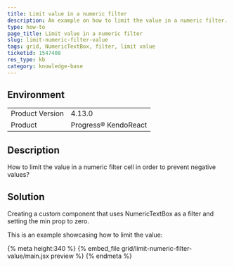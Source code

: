 ```yaml
---
title: Limit value in a numeric filter
description: An example on how to limit the value in a numeric filter.
type: how-to
page_title: Limit value in a numeric filter
slug: limit-numeric-filter-value
tags: grid, NumericTextBox, filter, limit value
ticketid: 1547408
res_type: kb
category: knowledge-base
---
```


## Environment
<table>
    <tbody>
	    <tr>
	    	<td>Product Version</td>
	    	<td>4.13.0</td>
	    </tr>
	    <tr>
	    	<td>Product</td>
	    	<td>Progress® KendoReact</td>
	    </tr>
    </tbody>
</table>


## Description
How to limit the value in a numeric filter cell in order to prevent negative values?

## Solution
Creating a custom component that uses NumericTextBox as a filter and setting the min prop to zero.

This is an example showcasing how to limit the value:

{% meta height:340 %}
{% embed_file grid/limit-numeric-filter-value/main.jsx preview %}
{% endmeta %}
